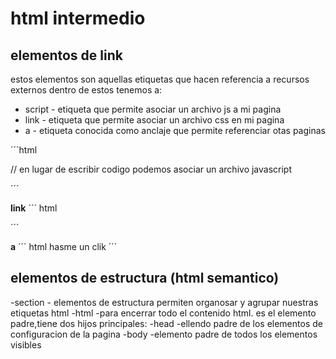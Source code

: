 # html intermedio
## elementos de link 
estos elementos son aquellas etiquetas que hacen referencia
a recursos externos
dentro de estos tenemos a:
- script - etiqueta que permite asociar un archivo js a mi pagina
- link - etiqueta que permite asociar un archivo css en mi pagina
- a - etiqueta conocida como anclaje que permite referenciar otas paginas 

´´´html 
<script>
    //aqui puedo ejecutar o escribir codigo javascript
</script>

// en lugar de escribir codigo podemos asociar un archivo
javascript
<script src="./js/script.js"></script>
´´´

**link**
´´´ html
<link href="./css/style.css">
´´´

**a**
´´´ html
<a herf="https://www.facebokk.com">hasme un clik</a>
´´´

## elementos de estructura (html semantico) 
-section - elementos de estructura permiten organosar y agrupar nuestras etiquetas html 
-html -para encerrar todo el contenido html. es el elemento padre,tiene dos hijos principales:
-head -ellendo padre de los elementos de configuracion de la pagina
-body -elemento padre de todos los elementos visibles